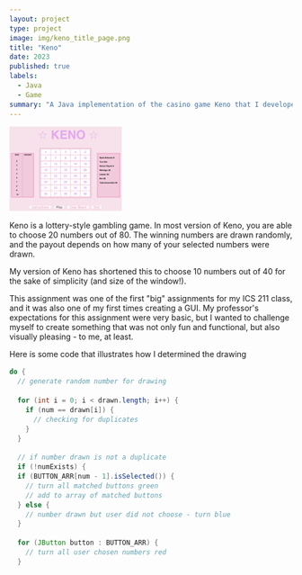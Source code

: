 ```yaml
---
layout: project
type: project
image: img/keno_title_page.png
title: "Keno"
date: 2023
published: true
labels:
  - Java
  - Game
summary: "A Java implementation of the casino game Keno that I developed for my ICS 211 class."
---
```


<div class="text-center p-4">
  <img width="200px" src="../img/Keno.png" class="img-thumbnail" >
</div>

Keno is a lottery-style gambling game. In most version of Keno, you are able to choose 20 numbers out of 80. The winning numbers are drawn randomly, and the payout depends on how many of your selected numbers were drawn.

My version of Keno has shortened this to choose 10 numbers out of 40 for the sake of simplicity (and size of the window!).

This assignment was one of the first "big" assignments for my ICS 211 class, and it was also one of my first times creating a GUI. My professor's expectations for this assignment were very basic, but I wanted to challenge myself to create something that was not only fun and functional, but also visually pleasing - to me, at least.

Here is some code that illustrates how I determined the drawing

```java
do {
  // generate random number for drawing

  for (int i = 0; i < drawn.length; i++) {
    if (num == drawn[i]) {
      // checking for duplicates
    }
  }

  // if number drawn is not a duplicate
  if (!numExists) {
  if (BUTTON_ARR[num - 1].isSelected()) {
    // turn all matched buttons green
    // add to array of matched buttons
  } else {
    // number drawn but user did not choose - turn blue
  }

  for (JButton button : BUTTON_ARR) {
    // turn all user chosen numbers red
  }
```

